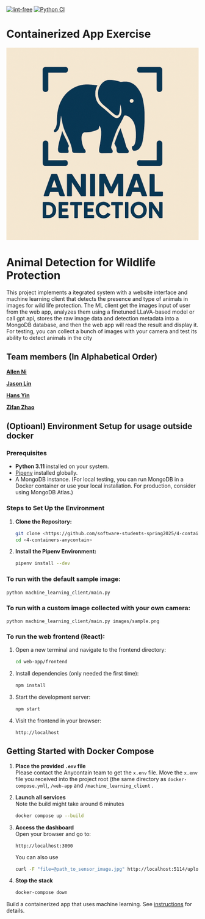 [![lint-free](https://github.com/software-students-spring2025/4-containers-anycontain/actions/workflows/lint.yml/badge.svg)](https://github.com/software-students-spring2025/4-containers-anycontain/actions/workflows/lint.yml)
[![Python CI](https://github.com/software-students-spring2025/4-containers-anycontain/actions/workflows/ci.yml/badge.svg)](https://github.com/software-students-spring2025/4-containers-anycontain/actions/workflows/ci.yml)
# Containerized App Exercise

![Project Icon](/images/icon.png)
# Animal Detection for Wildlife Protection


This project implements a itegrated system with a website interface and machine learning client that detects the presence and type of animals in images for wild life protection. The ML client get the images input of user from the web app, analyzes them using a finetuned LLaVA-based model or call gpt api, stores the raw image data and detection metadata into a MongoDB database, and then the web app will read the result and display it. For testing, you can collect a bunch of images with your camera and test its ability to detect animals in the city


## Team members (In Alphabetical Order)



[**Allen Ni**](https://github.com/AllenNi66/)  

[**Jason Lin**](https://github.com/JasonLIN0226/) 

[**Hans Yin**](https://github.com/Hans-Yin/)

[**Zifan Zhao**](https://github.com/Exiam6/)


## (Optioanl) Environment Setup for usage outside docker

### Prerequisites

- **Python 3.11** installed on your system.
- [Pipenv](https://pipenv.pypa.io/en/latest/install/) installed globally.
- A MongoDB instance. (For local testing, you can run MongoDB in a Docker container or use your local installation. For production, consider using MongoDB Atlas.)

### Steps to Set Up the Environment

1. **Clone the Repository:**

   ```bash
   git clone <https://github.com/software-students-spring2025/4-containers-anycontain.git>
   cd <4-containers-anycontain>
   ```

2. **Install the Pipenv Environment:** 
   ```bash
   pipenv install --dev
   ```


### To run with the default sample image:
    python machine_learning_client/main.py

### To run with a custom image collected with your own camera:
    python machine_learning_client/main.py images/sample.png

### To run the web frontend (React):

1. Open a new terminal and navigate to the frontend directory:

   ```bash
   cd web-app/frontend
   ```

2. Install dependencies (only needed the first time):

   ```bash
   npm install
   ```

3. Start the development server:

   ```bash
   npm start
   ```

4. Visit the frontend in your browser:

   ```text
   http://localhost 
   ```

## Getting Started with Docker Compose

1. **Place the provided `.env` file**  
   Please contact the Anycontain team to get the `x.env` file. Move the `x.env` file you received into the project root (the same directory as `docker-compose.yml`), `/web-app` and `/machine_learning_client` .

2. **Launch all services**  
    Note the build might take around 6 minutes
   ```bash
   docker compose up --build
   ```

3. **Access the dashboard**  
   Open your browser and go to:  
   ```text
   http://localhost:3000
   ```
   You can also use
   ```bash
   curl -F "file=@path_to_sensor_image.jpg" http://localhost:5114/upload
   ```

4. **Stop the stack**  
   ```bash
   docker-compose down

Build a containerized app that uses machine learning. See [instructions](./instructions.md) for details.
